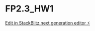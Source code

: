 # FP2.3_HW1

[Edit in StackBlitz next generation editor ⚡️](https://stackblitz.com/~/github.com/shivamlife/FP2.3_HW1)